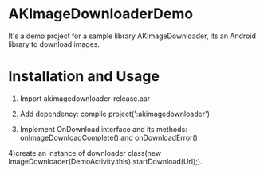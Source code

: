 # AKImageDownloaderDemo
It's a demo project for a sample library AKImageDownloader, its an Android library to download images.

# Installation and Usage
  
  1) Import akimagedownloader-release.aar
  
  2) Add dependency: compile project(':akimagedownloader')
  
  3) Implement OnDownload interface and its methods: onImageDownloadComplete() and onDownloadError()
  
  4)create an instance of downloader class(new ImageDownloader(DemoActivity.this).startDownload(Url);).
